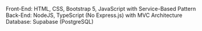 Front-End: HTML, CSS, Bootstrap 5, JavaScript with Service-Based Pattern
Back-End: NodeJS, TypeScript (No Express.js) with MVC Architecture
Database: Supabase (PostgreSQL)
